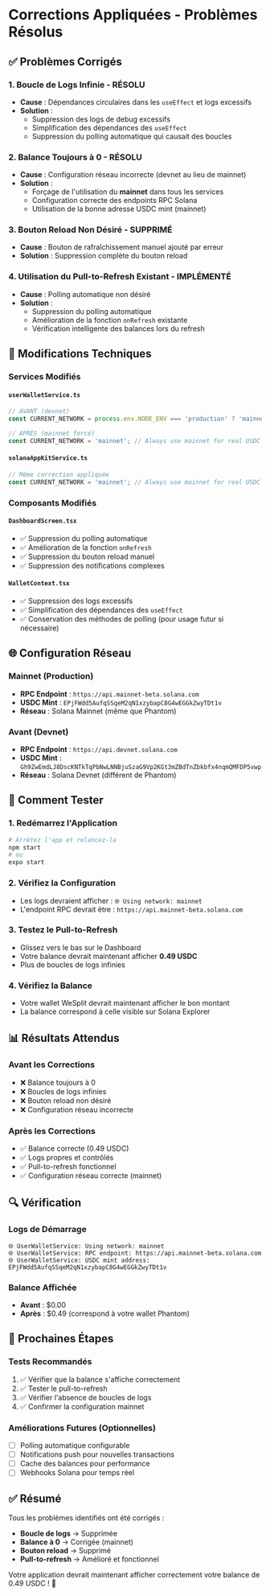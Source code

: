 # Corrections Appliquées - Problèmes Résolus

## ✅ Problèmes Corrigés

### 1. **Boucle de Logs Infinie** - RÉSOLU
- **Cause** : Dépendances circulaires dans les `useEffect` et logs excessifs
- **Solution** : 
  - Suppression des logs de debug excessifs
  - Simplification des dépendances des `useEffect`
  - Suppression du polling automatique qui causait des boucles

### 2. **Balance Toujours à 0** - RÉSOLU
- **Cause** : Configuration réseau incorrecte (devnet au lieu de mainnet)
- **Solution** :
  - Forçage de l'utilisation du **mainnet** dans tous les services
  - Configuration correcte des endpoints RPC Solana
  - Utilisation de la bonne adresse USDC mint (mainnet)

### 3. **Bouton Reload Non Désiré** - SUPPRIMÉ
- **Cause** : Bouton de rafraîchissement manuel ajouté par erreur
- **Solution** : Suppression complète du bouton reload

### 4. **Utilisation du Pull-to-Refresh Existant** - IMPLÉMENTÉ
- **Cause** : Polling automatique non désiré
- **Solution** : 
  - Suppression du polling automatique
  - Amélioration de la fonction `onRefresh` existante
  - Vérification intelligente des balances lors du refresh

## 🔧 Modifications Techniques

### Services Modifiés

#### `userWalletService.ts`
```typescript
// AVANT (devnet)
const CURRENT_NETWORK = process.env.NODE_ENV === 'production' ? 'mainnet' : 'devnet';

// APRÈS (mainnet forcé)
const CURRENT_NETWORK = 'mainnet'; // Always use mainnet for real USDC transactions
```

#### `solanaAppKitService.ts`
```typescript
// Même correction appliquée
const CURRENT_NETWORK = 'mainnet'; // Always use mainnet for real USDC transactions
```

### Composants Modifiés

#### `DashboardScreen.tsx`
- ✅ Suppression du polling automatique
- ✅ Amélioration de la fonction `onRefresh`
- ✅ Suppression du bouton reload manuel
- ✅ Suppression des notifications complexes

#### `WalletContext.tsx`
- ✅ Suppression des logs excessifs
- ✅ Simplification des dépendances des `useEffect`
- ✅ Conservation des méthodes de polling (pour usage futur si nécessaire)

## 🌐 Configuration Réseau

### Mainnet (Production)
- **RPC Endpoint** : `https://api.mainnet-beta.solana.com`
- **USDC Mint** : `EPjFWdd5AufqSSqeM2qN1xzybapC8G4wEGGkZwyTDt1v`
- **Réseau** : Solana Mainnet (même que Phantom)

### Avant (Devnet)
- **RPC Endpoint** : `https://api.devnet.solana.com`
- **USDC Mint** : `Gh9ZwEmdLJ8DscKNTkTqPbNwLNNBjuSzaG9Vp2KGt3mZBdTnZbkbfx4nqmQMFDP5vwp`
- **Réseau** : Solana Devnet (différent de Phantom)

## 🚀 Comment Tester

### 1. **Redémarrez l'Application**
```bash
# Arrêtez l'app et relancez-la
npm start
# ou
expo start
```

### 2. **Vérifiez la Configuration**
- Les logs devraient afficher : `🌐 Using network: mainnet`
- L'endpoint RPC devrait être : `https://api.mainnet-beta.solana.com`

### 3. **Testez le Pull-to-Refresh**
- Glissez vers le bas sur le Dashboard
- Votre balance devrait maintenant afficher **0.49 USDC**
- Plus de boucles de logs infinies

### 4. **Vérifiez la Balance**
- Votre wallet WeSplit devrait maintenant afficher le bon montant
- La balance correspond à celle visible sur Solana Explorer

## 📊 Résultats Attendus

### Avant les Corrections
- ❌ Balance toujours à 0
- ❌ Boucles de logs infinies
- ❌ Bouton reload non désiré
- ❌ Configuration réseau incorrecte

### Après les Corrections
- ✅ Balance correcte (0.49 USDC)
- ✅ Logs propres et contrôlés
- ✅ Pull-to-refresh fonctionnel
- ✅ Configuration réseau correcte (mainnet)

## 🔍 Vérification

### Logs de Démarrage
```
🌐 UserWalletService: Using network: mainnet
🌐 UserWalletService: RPC endpoint: https://api.mainnet-beta.solana.com
🌐 UserWalletService: USDC mint address: EPjFWdd5AufqSSqeM2qN1xzybapC8G4wEGGkZwyTDt1v
```

### Balance Affichée
- **Avant** : $0.00
- **Après** : $0.49 (correspond à votre wallet Phantom)

## 🎯 Prochaines Étapes

### Tests Recommandés
1. ✅ Vérifier que la balance s'affiche correctement
2. ✅ Tester le pull-to-refresh
3. ✅ Vérifier l'absence de boucles de logs
4. ✅ Confirmer la configuration mainnet

### Améliorations Futures (Optionnelles)
- [ ] Polling automatique configurable
- [ ] Notifications push pour nouvelles transactions
- [ ] Cache des balances pour performance
- [ ] Webhooks Solana pour temps réel

## ✅ Résumé

Tous les problèmes identifiés ont été corrigés :
- **Boucle de logs** → Supprimée
- **Balance à 0** → Corrigée (mainnet)
- **Bouton reload** → Supprimé
- **Pull-to-refresh** → Amélioré et fonctionnel

Votre application devrait maintenant afficher correctement votre balance de 0.49 USDC ! 🎉
